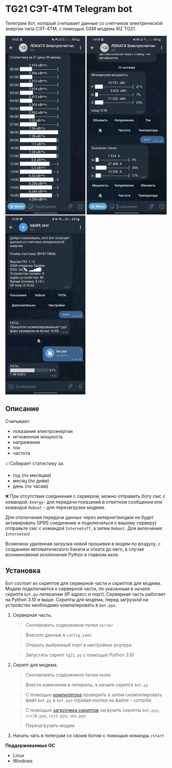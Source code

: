 # TG21 СЭТ-4ТМ Telegram bot

Телеграм бот, который считывает данные со счетчиков электрической энергии типа СЭТ-4ТМ, с помощью GSM модема IRZ TG21.

<img src="screenshots/1.jpg" width="250"> <img src="screenshots/2.jpg" width="250"> <img src="screenshots/3.jpg" width="250">

## Описание
Считывает:
- показания электроэнергии
- мгновенная мощность
- напряжение
- ток
- частота

📈Собирает статистику за:
- год (по месяцам)
- месяц (по дням)
- день (по часам)

❌ При отсутствии соединения с сервером, можно отправить боту смс с командой: `Energy`- для передачи показаний в ответном сообщении или командой `Reboot` - для перезагрузки модема.

Для отключения передачи данных через интернет(модем не будет активировать GPRS соединение и подключаться к вашему серверу) отправьте смс с командой `Internetoff`, а затем `Reboot`. Для включения: `Interneton`)

Возможна удаленная загрузка новой прошивки в модем по воздуху, с созданием автоматического бэкапа и отката до него, в случае возникновения исключения Python в главном икле.

## Установка

Бот состоит из скриптов для серверной части и скриптов для модема. 
Модем подключается к серверной части, по указанным в начале скрипта `bot.py` литералам (IP адресс и порт).
Серверная часть работает на Python 3.10 и выше. Скрипты для модема, перед загрузкой на устройство необходимо компилировать в `bot.pyo`. 

1. Серверная часть.
    > Скопировать содержимое папки `server`
    
    > Внесите данные в `config.yaml`

    > Открыть выбранный порт в настройках роутера

    > Запустить скрипт `tg21.py` с помощью Python 3.10

2. Скрипт для модема.
    > Скопировать содержимое папки `modem`
    
    > Внести изменения в литералы, в начале скрипта `bot.py`

    > С помощью [компилятора](http://www.radiofid.ru/upload/files/software/SDK_Telit_for_Python_1-5-2.zip) проверить а затем скомпилировать файл `bot.py` в `bot.pyo` (правая кнопка на файле - compile)

    > C помощью [загрузчика скриптов](http://www.radiofid.ru/getfile.php?file=upload/files/software/ScriptLoader.exe) загрузить скрипты `bot.pyo`, `crc16.pyo`, `init.pyo`, `sms.pyo`

    > Перезагрузить модем

3. Начать чать в телеграм со своим ботом с помощью команды `/start`

**Поддерживаемые ОС**

- Linux
- Windows
